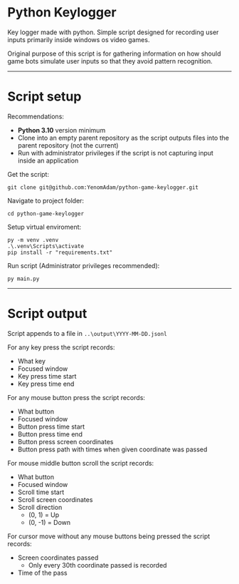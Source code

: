 # Python Keylogger

Key logger made with python. Simple script designed for recording user inputs primarily inside windows os video games.

Original purpose of this script is for gathering information on how should game bots simulate user inputs so that they avoid pattern recognition.

***

# Script setup

Recommendations:

 - **Python 3.10** version minimum
 - Clone into an empty parent repository as the script outputs files into the parent repository (not the current)
 - Run with administrator privileges if the script is not capturing input inside an application

Get the script:

```shell
git clone git@github.com:YenomAdam/python-game-keylogger.git
```

Navigate to project folder:

```shell
cd python-game-keylogger
```

Setup virtual enviroment:

```shell
py -m venv .venv
.\.venv\Scripts\activate
pip install -r "requirements.txt"
```

Run script (Administrator privileges recommended):

```shell
py main.py
```


***

# Script output

Script appends to a file in `..\output\YYYY-MM-DD.jsonl`

For any key press the script records:

- What key
- Focused window
- Key press time start
- Key press time end

For any mouse button press the script records:

- What button
- Focused window
- Button press time start
- Button press time end
- Button press screen coordinates
- Button press path with times when given coordinate was passed

For mouse middle button scroll the script records:

- What button
- Focused window
- Scroll time start
- Scroll screen coordinates
- Scroll direction 
  - (0, 1) = Up
  - (0, -1) = Down

For cursor move without any mouse buttons being pressed the script records:

- Screen coordinates passed
  - Only every 30th coordinate passed is recorded
- Time of the pass
